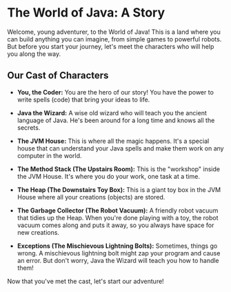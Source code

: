 # The World of Java: A Story

Welcome, young adventurer, to the World of Java! This is a land where you can build anything you can imagine, from simple games to powerful robots. But before you start your journey, let's meet the characters who will help you along the way.

## Our Cast of Characters

*   **You, the Coder:** You are the hero of our story! You have the power to write spells (code) that bring your ideas to life.

*   **Java the Wizard:** A wise old wizard who will teach you the ancient language of Java. He's been around for a long time and knows all the secrets.

*   **The JVM House:** This is where all the magic happens. It's a special house that can understand your Java spells and make them work on any computer in the world.

*   **The Method Stack (The Upstairs Room):** This is the "workshop" inside the JVM House. It's where you do your work, one task at a time.

*   **The Heap (The Downstairs Toy Box):** This is a giant toy box in the JVM House where all your creations (objects) are stored.

*   **The Garbage Collector (The Robot Vacuum):** A friendly robot vacuum that tidies up the Heap. When you're done playing with a toy, the robot vacuum comes along and puts it away, so you always have space for new creations.

*   **Exceptions (The Mischievous Lightning Bolts):** Sometimes, things go wrong. A mischievous lightning bolt might zap your program and cause an error. But don't worry, Java the Wizard will teach you how to handle them!

Now that you've met the cast, let's start our adventure!
